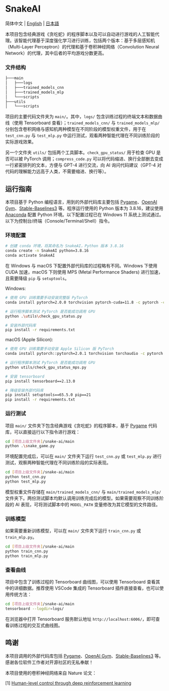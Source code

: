 # SnakeAI

简体中文 | [English](README.md) | [日本語](README_JA.md)

本项目包含经典游戏《贪吃蛇》的程序脚本以及可以自动进行游戏的人工智能代理。该智能代理基于深度强化学习进行训练，包括两个版本：基于多层感知机（Multi-Layer Perceptron）的代理和基于卷积神经网络（Convolution Neural Network）的代理，其中后者的平均游戏分数更高。

### 文件结构

```bash
├───main
│   ├───logs
│   ├───trained_models_cnn
│   ├───trained_models_mlp
│   └───scripts
├───utils
│   └───scripts
```

项目的主要代码文件夹为 `main/`。其中，`logs/` 包含训练过程的终端文本和数据曲线（使用 Tensorboard 查看）；`trained_models_cnn/` 与 `trained_models_mlp/` 分别包含卷积网络与感知机两种模型在不同阶段的模型权重文件，用于在 `test_cnn.py` 与 `test_mlp.py` 中运行测试，观看两种智能代理在不同训练阶段的实际游戏效果。

另一个文件夹 `utils/` 包括两个工具脚本。`check_gpu_status/` 用于检查 GPU 是否可以被 PyTorch 调用；`compress_code.py` 可以将代码缩进、换行全部删去变成一行紧密排列的文本，方便与 GPT-4 进行交流，向 AI 询问代码建议（GPT-4 对代码的理解能力远高于人类，不需要缩进、换行等）。

## 运行指南

本项目基于 Python 编程语言，用到的外部代码库主要包括 [Pygame](https://www.pygame.org/news)、[OpenAI Gym](https://github.com/openai/gym)、[Stable-Baselines3](https://stable-baselines3.readthedocs.io/en/master/) 等。程序运行使用的 Python 版本为 3.8.16，建议使用 [Anaconda](https://www.anaconda.com) 配置 Python 环境。以下配置过程已在 Windows 11 系统上测试通过。以下为控制台/终端（Console/Terminal/Shell）指令。

### 环境配置

```bash
# 创建 conda 环境，将其命名为 SnakeAI，Python 版本 3.8.16
conda create -n SnakeAI python=3.8.16
conda activate SnakeAI
```

在 Windows 与 macOS 下配置外部代码库的过程略有不同。Windows 下使用 CUDA 加速，macOS 下则使用 MPS (Metal Performance Shaders) 进行加速，且需要降级 `pip` 与 `setuptools`。

Windows:
```bash 
# 使用 GPU 训练需要手动安装完整版 PyTorch
conda install pytorch=2.0.0 torchvision pytorch-cuda=11.8 -c pytorch -c nvidia

# 运行程序脚本测试 PyTorch 是否能成功调用 GPU
python .\utils\check_gpu_status.py

# 安装外部代码库
pip install -r requirements.txt
```

macOS (Apple Silicon):
```bash
# 使用 GPU 训练需要手动安装 Apple Silicon 版 PyTorch
conda install pytorch::pytorch=2.0.1 torchvision torchaudio -c pytorch

# 运行程序脚本测试 PyTorch 是否能成功调用 GPU
python utils/check_gpu_status_mps.py

# 安装 tensorboard
pip install tensorboard==2.13.0

# 降级安装外部代码库
pip install setuptools==65.5.0 pip==21
pip install -r requirements.txt
```

### 运行测试

项目 `main/` 文件夹下包含经典游戏《贪吃蛇》的程序脚本，基于 [Pygame](https://www.pygame.org/news) 代码库，可以直接运行以下指令进行游戏：

```bash
cd [项目上级文件夹]/snake-ai/main
python .\snake_game.py
```

环境配置完成后，可以在 `main/` 文件夹下运行 `test_cnn.py` 或 `test_mlp.py` 进行测试，观察两种智能代理在不同训练阶段的实际表现。

```bash
cd [项目上级文件夹]/snake-ai/main
python test_cnn.py
python test_mlp.py
```

模型权重文件存储在 `main/trained_models_cnn/` 与 `main/trained_models_mlp/` 文件夹下。两份测试脚本均默认调用训练完成后的模型。如果需要观察不同训练阶段的 AI 表现，可将测试脚本中的 `MODEL_PATH` 变量修改为其它模型的文件路径。

### 训练模型

如果需要重新训练模型，可以在 `main/` 文件夹下运行 `train_cnn.py` 或 `train_mlp.py`。

```bash
cd [项目上级文件夹]/snake-ai/main
python train_cnn.py
python train_mlp.py
```

### 查看曲线

项目中包含了训练过程的 Tensorboard 曲线图，可以使用 Tensorboard 查看其中的详细数据。推荐使用 VSCode 集成的 Tensorboard 插件直接查看，也可以使用传统方法：

```bash
cd [项目上级文件夹]/snake-ai/main
tensorboard --logdir=logs/
```

在浏览器中打开 Tensorboard 服务默认地址 `http://localhost:6006/`，即可查看训练过程的交互式曲线图。

## 鸣谢
本项目调用的外部代码库包括 [Pygame](https://www.pygame.org/news)、[OpenAI Gym](https://github.com/openai/gym)、[Stable-Baselines3](https://stable-baselines3.readthedocs.io/en/master/) 等。感谢各位软件工作者对开源社区的无私奉献！

本项目使用的卷积神经网络来自 Nature 论文：

[1] [Human-level control through deep reinforcement learning](https://www.nature.com/articles/nature14236)